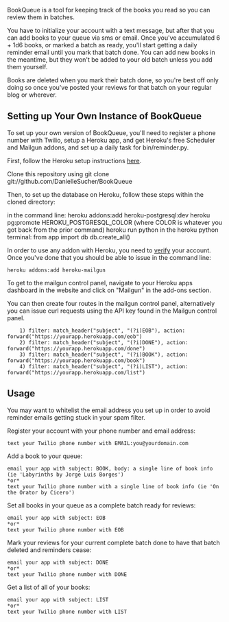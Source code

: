 BookQueue is a tool for keeping track of the books you read so you can review them in batches.

You have to initialize your account with a text message, but after that you can add books to your queue via sms or email. Once you've accumulated 6 + 1d6 books, or marked a batch as ready, you'll start getting a daily reminder email until you mark that batch done. You can add new books in the meantime, but they won't be added to your old batch unless you add them yourself.

Books are deleted when you mark their batch done, so you're best off only doing so once you've posted your reviews for that batch on your regular blog or wherever.


Setting up Your Own Instance of BookQueue
-----------------------------------------

To set up your own version of BookQueue, you'll need to register a phone number with Twilio, setup a Heroku app, and get Heroku's free Scheduler and Mailgun addons, and set up a daily task for bin/reminder.py.

First, follow the Heroku setup instructions <a href="https://toolbelt.heroku.com/">here</a>.

Clone this repository using
    git clone git://github.com/DanielleSucher/BookQueue
    
Then, to set up the database on Heroku, follow these steps within the cloned directory:
    
in the command line:
      heroku addons:add heroku-postgresql:dev
            heroku pg:promote HEROKU_POSTGRESQL_COLOR (where COLOR is whatever you got back from the prior command)
      heroku run python
          in the heroku python terminal:
                from app import db
                      db.create_all()

In order to use any addon with Heroku, you need to <a href="http://heroku.com/verify">verify</a> your account. Once you've done that you should be able to issue in the command line:

    heroku addons:add heroku-mailgun 
    
To get to the mailgun control panel, navigate to your Heroku apps dashboard in the website and click on "Mailgun" in the add-ons section. 

You can then create four routes in the mailgun control panel, alternatively you can issue curl requests using the API key found in the Mailgun control panel.

        1) filter: match_header("subject", "(?i)EOB"), action: forward("https://yourapp.herokuapp.com/eob")
        2) filter: match_header("subject", "(?i)DONE"), action: forward("https://yourapp.herokuapp.com/done")
        3) filter: match_header("subject", "(?i)BOOK"), action: forward("https://yourapp.herokuapp.com/book")
        4) filter: match_header("subject", "(?i)LIST"), action: forward("https://yourapp.herokuapp.com/list")


Usage
-----

You may want to whitelist the email address you set up in order to avoid reminder emails getting stuck in your spam filter.


Register your account with your phone number and email address:

    text your Twilio phone number with EMAIL:you@yourdomain.com


Add a book to your queue:

    email your app with subject: BOOK, body: a single line of book info (ie 'Labyrinths by Jorge Luis Borges')
    *or*
    text your Twilio phone number with a single line of book info (ie 'On the Orator by Cicero')


Set all books in your queue as a complete batch ready for reviews:

    email your app with subject: EOB
    *or*
    text your Twilio phone number with EOB


Mark your reviews for your current complete batch done to have that batch deleted and reminders cease:

    email your app with subject: DONE
    *or*
    text your Twilio phone number with DONE

Get a list of all of your books:

    email your app with subject: LIST
    *or*
    text your Twilio phone number with LIST
